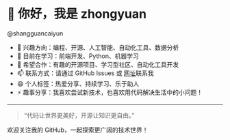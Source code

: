 # 👋 你好，我是 zhongyuan 
@shangguancaiyun
- 👀 兴趣方向：编程、开源、人工智能、自动化工具、数据分析
- 🌱 目前在学习：前端开发、Python、机器学习
- 💞️ 希望合作：有趣的开源项目、学习型社区、自动化工具开发
- 📫 联系方式：请通过 GitHub Issues 或 [网址](https://www.kfc3.rf.gd)联系我
- 😄 个人标签：热爱分享、持续学习、乐于助人
- ⚡ 趣事分享：我喜欢尝试新技术，也喜欢用代码解决生活中的小问题！
---
> “代码让世界更美好，开源让知识更自由。”

欢迎关注我的 GitHub，一起探索更广阔的技术世界！
<!---
shangguancaiyun/shangguancaiyun is a ✨ special ✨ repository because its `README.md` (this file) appears on your GitHub profile.
You can click the Preview link to take a look at your changes.
--->
